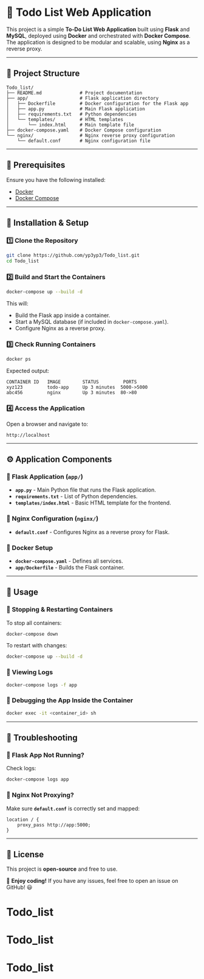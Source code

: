 # **📌 Todo List Web Application**

This project is a simple **To-Do List Web Application** built using **Flask** and **MySQL**, deployed using **Docker** and orchestrated with **Docker Compose**. The application is designed to be modular and scalable, using **Nginx** as a reverse proxy.

---

## **📁 Project Structure**
```
Todo_list/
├── README.md              # Project documentation
├── app/                   # Flask application directory
│   ├── Dockerfile         # Docker configuration for the Flask app
│   ├── app.py             # Main Flask application
│   ├── requirements.txt   # Python dependencies
│   └── templates/         # HTML templates
│       └── index.html     # Main template file
├── docker-compose.yaml    # Docker Compose configuration
└── nginx/                 # Nginx reverse proxy configuration
    └── default.conf       # Nginx configuration file
```

---

## **🚀 Prerequisites**
Ensure you have the following installed:
- [Docker](https://docs.docker.com/get-docker/)
- [Docker Compose](https://docs.docker.com/compose/install/)

---

## **🔧 Installation & Setup**
### **1️⃣ Clone the Repository**
```bash
git clone https://github.com/yp3yp3/Todo_list.git
cd Todo_list
```

### **2️⃣ Build and Start the Containers**
```bash
docker-compose up --build -d
```
This will:
- Build the Flask app inside a container.
- Start a MySQL database (if included in `docker-compose.yaml`).
- Configure Nginx as a reverse proxy.

### **3️⃣ Check Running Containers**
```bash
docker ps
```
Expected output:
```
CONTAINER ID   IMAGE        STATUS         PORTS
xyz123         todo-app     Up 3 minutes  5000->5000
abc456         nginx        Up 3 minutes  80->80
```

### **4️⃣ Access the Application**
Open a browser and navigate to:
```
http://localhost
```

---

## **⚙️ Application Components**
### **📌 Flask Application (`app/`)**
- **`app.py`** - Main Python file that runs the Flask application.
- **`requirements.txt`** - List of Python dependencies.
- **`templates/index.html`** - Basic HTML template for the frontend.

### **📌 Nginx Configuration (`nginx/`)**
- **`default.conf`** - Configures Nginx as a reverse proxy for Flask.

### **📌 Docker Setup**
- **`docker-compose.yaml`** - Defines all services.
- **`app/Dockerfile`** - Builds the Flask container.

---

## **📜 Usage**
### **📌 Stopping & Restarting Containers**
To stop all containers:
```bash
docker-compose down
```
To restart with changes:
```bash
docker-compose up --build -d
```

### **📌 Viewing Logs**
```bash
docker-compose logs -f app
```

### **📌 Debugging the App Inside the Container**
```bash
docker exec -it <container_id> sh
```

---

## **🐞 Troubleshooting**
### **🔹 Flask App Not Running?**
Check logs:
```bash
docker-compose logs app
```

### **🔹 Nginx Not Proxying?**
Make sure **`default.conf`** is correctly set and mapped:
```nginx
location / {
    proxy_pass http://app:5000;
}
```

---

## **📜 License**
This project is **open-source** and free to use.

🚀 **Enjoy coding!** If you have any issues, feel free to open an issue on GitHub! 😃
# Todo_list
# Todo_list
# Todo_list

